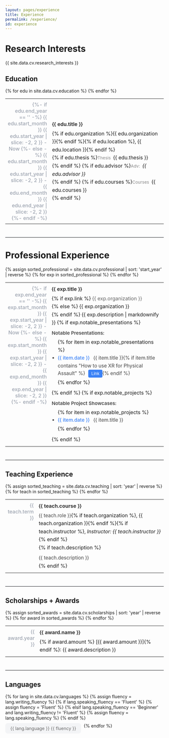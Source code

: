 ```yaml
---
layout: pages/experience
title: Experience
permalink: /experience/
id: experience
---
```


# Research Interests

{{ site.data.cv.research_interests }}

## Education

<table class="experience-table">
    {% for edu in site.data.cv.education %}
    <tr>
        <td class="experience-year {% if edu.current == false and edu.end_year != '2025' %}past-year{% endif %} {% if edu.current %}current-year{% endif %}">
            {%- if edu.end_year == '' -%}
                {{ edu.start_month }} {{ edu.start_year | slice: -2, 2 }} - Now
            {%- else -%}
                {{ edu.start_month }} {{ edu.start_year | slice: -2, 2 }} - {{ edu.end_month }} {{ edu.end_year | slice: -2, 2 }}
            {%- endif -%}
        </td>
        <td class="experience-content">
            <div class="experience-year-mobile {% if edu.current == false and edu.end_year != '2025' %}past-year{% endif %} {% if edu.current %}current-year{% endif %}">
                {%- if edu.end_year == '' -%}
                    {{ edu.start_month }} {{ edu.start_year | slice: -2, 2 }} - Now
                {%- else -%}
                    {{ edu.start_month }} {{ edu.start_year | slice: -2, 2 }} - {{ edu.end_month }} {{ edu.end_year | slice: -2, 2 }}
                {%- endif -%}
            </div>
            <strong>{{ edu.title }}</strong>{% if edu.organization %}{{ edu.organization }}{% endif %}{% if edu.location %}, {{ edu.location }}{% endif %}<br>
            {% if edu.thesis %}<span class="edu-label">Thesis</span> {{ edu.thesis }}<br>{% endif %}
            {% if edu.advisor %}<span class="edu-label">Adv:</span> <em>{{ edu.advisor }}</em><br>{% endif %}
            {% if edu.courses %}<span class="edu-label">Courses</span> {{ edu.courses }}<br>{% endif %}
        </td>
    </tr>
    {% endfor %}
</table>

<hr class="section-divider">

# Professional Experience

<table class="experience-table">
    {% assign sorted_professional = site.data.cv.professional | sort: 'start_year' | reverse %}
    {% for exp in sorted_professional %}
    <tr>
        <td class="experience-year {% if exp.current == false and exp.end_year != '2025' %}past-year{% endif %} {% if exp.current %}current-year{% endif %}">
            {%- if exp.end_year == '' -%}
                {{ exp.start_month }} {{ exp.start_year | slice: -2, 2 }} - Now
            {%- else -%}
                {{ exp.start_month }} {{ exp.start_year | slice: -2, 2 }} - {{ exp.end_month }} {{ exp.end_year | slice: -2, 2 }}
            {%- endif -%}
        </td>
        <td class="experience-content">
            <div class="experience-year-mobile {% if exp.current == false and exp.end_year != '2025' %}past-year{% endif %} {% if exp.current %}current-year{% endif %}">
                {%- if exp.end_year == '' -%}
                    {{ exp.start_month }} {{ exp.start_year | slice: -2, 2 }} - Now
                {%- else -%}
                    {{ exp.start_month }} {{ exp.start_year | slice: -2, 2 }} - {{ exp.end_month }} {{ exp.end_year | slice: -2, 2 }}
                {%- endif -%}
            </div>
            <strong>{{ exp.title }}</strong>
            {% if exp.link %}
            <a href="{{ exp.link }}" target="_blank">{{ exp.organization }}</a><br>
            {% else %}
            {{ exp.organization }}<br>
            {% endif %}
            {{ exp.description | markdownify }}
            {% if exp.notable_presentations %}
            <div class="notable-list-label">Notable Presentations:</div>
            <ul class="notable-list">
                {% for item in exp.notable_presentations %}
                <li><span class="notable-date">{{ item.date }}</span> {{ item.title }}{% if item.title contains "How to use XR for Physical Assault" %} <a href="/" class="presentation-link-btn" target="_blank">Link</a>{% endif %}</li>
                {% endfor %}
            </ul>
            {% endif %}
            {% if exp.notable_projects %}
            <div class="notable-list-label">Notable Project Showcases:</div>
            <ul class="notable-list">
                {% for item in exp.notable_projects %}
                <li><span class="notable-date">{{ item.date }}</span> {{ item.title }}</li>
                {% endfor %}
            </ul>
            {% endif %}
        </td>
    </tr>
    {% endfor %}
</table>

<hr class="section-divider">

## Teaching Experience

<table class="experience-table">
    {% assign sorted_teaching = site.data.cv.teaching | sort: 'year' | reverse %}
    {% for teach in sorted_teaching %}
    <tr>
        <td class="experience-year">
            {{ teach.term }}
        </td>
        <td class="experience-content">
            <strong><span class="course-term-inline">{{ teach.term }}</span>{{ teach.course }}</strong>
            <span style="font-size:0.95em; color:#444;">{{ teach.role }}</span>{% if teach.organization %}, {{ teach.organization }}{% endif %}{% if teach.instructor %}, <em>Instructor: {{ teach.instructor }}</em>{% endif %}<br>
            {% if teach.description %}<span style="display: block; margin-top: 0.5em; color: #444; font-size: 0.97em;">{{ teach.description }}</span>{% endif %}
        </td>
    </tr>
    {% endfor %}
</table>

<hr class="section-divider">

## Scholarships + Awards

<table class="experience-table">
    {% assign sorted_awards = site.data.cv.scholarships | sort: 'year' | reverse %}
    {% for award in sorted_awards %}
    <tr>
        <td class="experience-year">
            {{ award.year }}
        </td>
        <td class="experience-content">
            <div class="experience-year-mobile">{{ award.year }}</div>
            <strong>{{ award.name }}</strong>{% if award.amount %} [{{ award.amount }}]{% endif %}: {{ award.description }}
        </td>
    </tr>
    {% endfor %}
</table>

<hr class="section-divider">

## Languages

<ul class="skills-list">
    {% for lang in site.data.cv.languages %}
    {% assign fluency = lang.writing_fluency %}
    {% if lang.speaking_fluency == 'Fluent' %}
      {% assign fluency = 'Fluent' %}
    {% elsif lang.speaking_fluency == 'Beginner' and lang.writing_fluency != 'Fluent' %}
      {% assign fluency = lang.speaking_fluency %}
    {% endif %}
    <li>{{ lang.language }} {{ fluency }}</li>
    {% endfor %}
</ul>

<style>
.experience-table {
    width: 100%;
    border-collapse: collapse;
    margin-bottom: 2rem;
}


.experience-table tr:last-child {
    border-bottom: none;
}

.experience-year {
    width: 70px;
    padding: 0.5rem;
    color: #9ca3af;
    font-weight: 500;
    vertical-align: top;
    text-align: right;
    box-sizing: border-box;
}

.experience-year-mobile {
    display: none;
    color: #9ca3af;
    font-weight: 500;
    margin-bottom: 0.5rem;
}

.experience-year.current-year {
    color: #3b82f6;
}

.experience-year-mobile.current-year {
    color: #3b82f6;
}

.experience-content {
    padding: 0.5rem;
    line-height: 1.6;
}

.experience-content strong {
    display: block;
    margin-bottom: 0.25rem;
    color: #333;
}

.experience-content a {
    color: #666;
    text-decoration: none;
}

.experience-content a:hover {
    text-decoration: underline;
}

.edu-label {
    font-size: 0.85em;
    font-weight: 400;
    margin-right: 0.25em;
    color: #888;
    font-variant: normal;
}

.notable-list-label {
    font-size: 0.95em;
    font-weight: 600;
    margin-top: 0.5em;
    margin-bottom: 0.25em;
    color: #444;
}

.notable-list {
    margin: 0 0 0.5em 0;
    padding-left: 1.2em;
}

.notable-list li {
    margin-bottom: 0.15em;
    font-size: 0.97em;
    color: #444;
}

.notable-date {
    color: #3b82f6;
    font-weight: 500;
    margin-right: 0.5em;
    font-variant-numeric: tabular-nums;
}

.skills-list {
    list-style: none;
    padding: 0;
    margin: 0;
    display: flex;
    flex-wrap: wrap;
    gap: 0.5rem;
    margin-left: 0px !important; 
}

.skills-list li {
    background: #f3f4f6;
    padding: 0.5rem 1rem;
    border-radius: 0.5rem;
    font-size: 0.875rem;
    color: #666;
}

.course-term {
    font-variant: small-caps;
    font-size: 0.95em;
    color: #444;
    margin-right: 0.5em;
    display: inline;
}

.course-term-inline {
    font-size: 0.95em;
    color: #888;
    font-weight: 600;
    margin-right: 0.5em;
    display: none;
}

@media (max-width: 768px) {
    .experience-year {
        display: none;
    }
    
    .experience-year-mobile {
        display: block;
    }
    
    .experience-content {
        padding: 0.75rem 0.25rem 0.75rem 0.5rem;
    }
    
    .skills-list {
        flex-direction: column;
    }
    
    .skills-list li {
        width: 100%;
    }
    
    .course-term {
        display: block;
        margin-bottom: 0.1em;
        margin-right: 0;
    }
    
    .course-term-inline {
        display: inline;
        margin-right: 0.3em;
    }
}

.section-divider {
    border: none;
    border-top: 2px solid #e5e7eb;
    margin: 2.5rem 0 2rem 0;
    width: 100%;
}

.presentation-link-btn {
    display: inline-block;
    margin-left: 0.5em;
    padding: 0.15em 0.7em;
    font-size: 0.85em;
    background: #3b82f6;
    color: #fff !important;
    border-radius: 0.3em;
    text-decoration: none;
    transition: background 0.2s;
}

.presentation-link-btn:hover {
    background: #2563eb;
}
</style> 